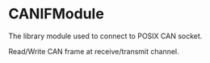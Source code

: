 # CANIFModule
The library module used to connect to POSIX CAN socket.

Read/Write CAN frame at receive/transmit channel.
